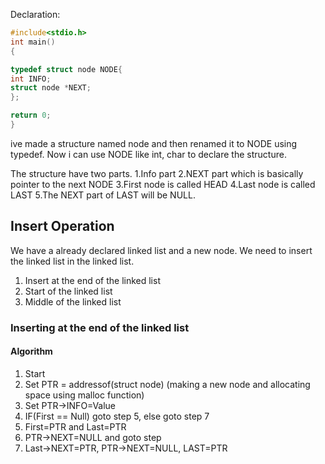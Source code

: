 
Declaration:

```c
#include<stdio.h>
int main()
{

typedef struct node NODE{
int INFO;
struct node *NEXT;
};

return 0;
}
```
ive made a structure named node and then renamed it to NODE using typedef. Now i can use NODE like int, char to declare the structure.

The structure have two parts.
1.Info part
2.NEXT part which is basically pointer to the next NODE
3.First node is called HEAD
4.Last node is called LAST
5.The NEXT part of LAST will be NULL.


## Insert Operation

We have a already declared linked list and a new node. We need to insert the linked list in the linked list.
1. Insert at the end of the linked list
2. Start of the linked list
3. Middle of the linked list


### Inserting at the end of the linked list
#### Algorithm

1. Start
2.  Set PTR = addressof(struct node) (making a new node and allocating space using malloc function)
3. Set PTR->INFO=Value
4. IF(First == Null) goto step 5, else goto step 7
5. First=PTR and Last=PTR
6. PTR->NEXT=NULL and goto step 
7. Last->NEXT=PTR, PTR->NEXT=NULL, LAST=PTR